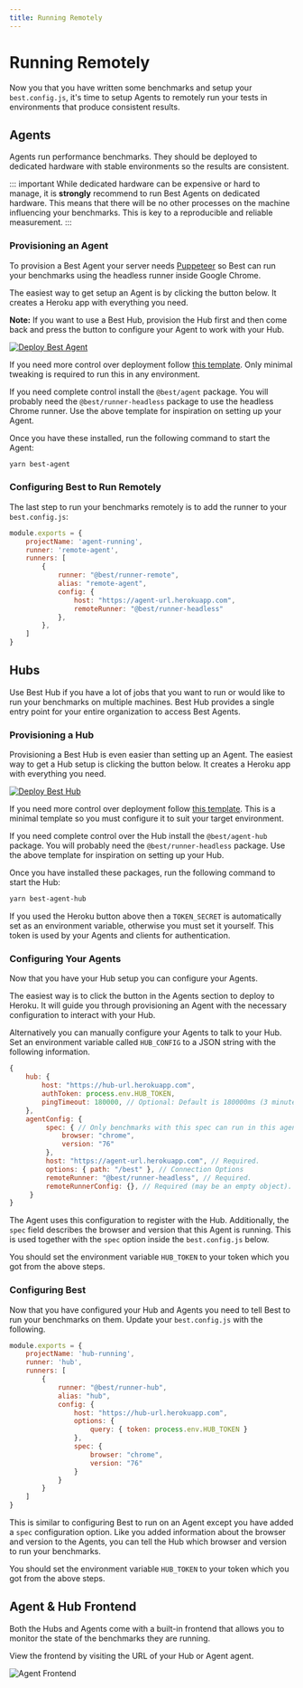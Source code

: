 ```yaml
---
title: Running Remotely
---
```


# Running Remotely
Now you that you have written some benchmarks and setup your `best.config.js`, it's time to setup Agents to remotely run your tests in environments that produce consistent results.

## Agents
Agents run performance benchmarks. They should be deployed to dedicated hardware with stable environments so the results are consistent.

::: important
While dedicated hardware can be expensive or hard to manage, it is **strongly** recommend to run Best Agents on dedicated hardware. This means that there will be no other processes on the machine influencing your benchmarks. This is key to a reproducible and reliable measurement.
:::

### Provisioning an Agent
To provision a Best Agent your server needs [Puppeteer](https://github.com/GoogleChrome/puppeteer) so Best can run your benchmarks using the headless runner inside Google Chrome.

The easiest way to get setup an Agent is by clicking the button below. It creates a Heroku app with everything you need.

**Note:** If you want to use a Best Hub, provision the Hub first and then come back and press the button to configure your Agent to work with your Hub.

[![Deploy Best Agent](https://www.herokucdn.com/deploy/button.svg)](https://heroku.com/deploy?template=https://github.com/salesforce/best-heroku-deploy/tree/agent)

If you need more control over deployment follow [this template](https://github.com/salesforce/best-heroku-deploy/tree/agent). Only minimal tweaking is required to run this in any environment.

If you need complete control install the `@best/agent` package. You will probably need the `@best/runner-headless` package to use the headless Chrome runner. Use the above template for inspiration on setting up your Agent.

Once you have these installed, run the following command to start the Agent:
```sh
yarn best-agent
```

### Configuring Best to Run Remotely
The last step to run your benchmarks remotely is to add the runner to your `best.config.js`:
```js
module.exports = {
    projectName: 'agent-running',
    runner: 'remote-agent',
    runners: [
        {
            runner: "@best/runner-remote",
            alias: "remote-agent",
            config: {
                host: "https://agent-url.herokuapp.com",
                remoteRunner: "@best/runner-headless"
            },
        },
    ]
}
```

## Hubs
Use Best Hub if you have a lot of jobs that you want to run or would like to run your benchmarks on multiple machines. Best Hub provides a single entry point for your entire organization to access Best Agents.

### Provisioning a Hub
Provisioning a Best Hub is even easier than setting up an Agent. The easiest way to get a Hub setup is clicking the button below. It creates a Heroku app with everything you need.

[![Deploy Best Hub](https://www.herokucdn.com/deploy/button.svg)](https://heroku.com/deploy?template=https://github.com/salesforce/best-heroku-deploy/tree/hub)

If you need more control over deployment follow [this template](https://github.com/salesforce/best-heroku-deploy/tree/hub). This is a minimal template so you must configure it to suit your target environment.

If you need complete control over the Hub install the `@best/agent-hub` package. You will probably need the `@best/runner-headless` package. Use the above template for inspiration on setting up your Hub.

Once you have installed these packages, run the following command to start the Hub:
```sh
yarn best-agent-hub
```

If you used the Heroku button above then a `TOKEN_SECRET` is automatically set as an environment variable, otherwise you must set it yourself. This token is used by your Agents and clients for authentication.

### Configuring Your Agents
Now that you have your Hub setup you can configure your Agents.

The easiest way is to click the button in the Agents section to deploy to Heroku. It will guide you through provisioning an Agent with the necessary configuration to interact with your Hub.

Alternatively you can manually configure your Agents to talk to your Hub. Set an environment variable called `HUB_CONFIG` to a JSON string with the following information.

```js
{
    hub: {
        host: "https://hub-url.herokuapp.com",
        authToken: process.env.HUB_TOKEN,
        pingTimeout: 180000, // Optional: Default is 180000ms (3 minutes).
    },
    agentConfig: {
         spec: { // Only benchmarks with this spec can run in this agent.
             browser: "chrome",
             version: "76"
         },
         host: "https://agent-url.herokuapp.com", // Required.
         options: { path: "/best" }, // Connection Options
         remoteRunner: "@best/runner-headless", // Required.
         remoteRunnerConfig: {}, // Required (may be an empty object).
     }
}
```

The Agent uses this configuration to register with the Hub. Additionally, the `spec` field describes the browser and version that this Agent is running. This is used together with the `spec` option inside the `best.config.js` below.

You should set the environment variable `HUB_TOKEN` to your token which you got from the above steps.

### Configuring Best
Now that you have configured your Hub and Agents you need to tell Best to run your benchmarks on them. Update your `best.config.js` with the following.

```js
module.exports = {
    projectName: 'hub-running',
    runner: 'hub',
    runners: [
        {
            runner: "@best/runner-hub",
            alias: "hub",
            config: {
                host: "https://hub-url.herokuapp.com",
                options: {
                    query: { token: process.env.HUB_TOKEN }
                },
                spec: {
                    browser: "chrome",
                    version: "76"
                }
            }
        }
    ]
}
```

This is similar to configuring Best to run on an Agent except you have added a `spec` configuration option. Like you added information about the browser and version to the Agents, you can tell the Hub which browser and version to run your benchmarks.

You should set the environment variable `HUB_TOKEN` to your token which you got from the above steps.

## Agent & Hub Frontend
Both the Hubs and Agents come with a built-in frontend that allows you to monitor the state of the benchmarks they are running.

View the frontend by visiting the URL of your Hub or Agent agent.

<img class="window-capture" src="/assets/images/agent_frontend.png" alt="Agent Frontend">
